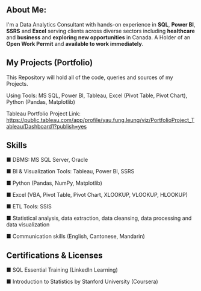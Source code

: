 About Me:
---
I'm a Data Analytics Consultant with hands-on experience in **SQL**, **Power BI**, **SSRS** and **Excel** serving clients across diverse sectors including **healthcare** and **business** and **exploring new opportunities** in Canada.
A Holder of an **Open Work Permit** and **available to work immediately**.

My Projects (Portfolio)
---
This Repository will hold all of the code, queries and sources of my Projects.

Using Tools: MS SQL, Power BI, Tableau, Excel (Pivot Table, Pivot Chart), Python (Pandas, Matplotlib)

Tableau Portfolio Project Link: https://public.tableau.com/app/profile/yau.fung.leung/viz/PortfolioProject_Tableau/Dashboard1?publish=yes

Skills
---
■	DBMS: MS SQL Server, Oracle 

■ BI & Visualization Tools: Tableau, Power BI, SSRS 

■	Python (Pandas, NumPy, Matplotlib) 

■	Excel (VBA, Pivot Table, Pivot Chart, XLOOKUP, VLOOKUP, HLOOKUP)

■	ETL Tools: SSIS

■	Statistical analysis, data extraction, data cleansing, data processing and data visualization

■	Communication skills (English, Cantonese, Mandarin)

Certifications & Licenses
---
■	SQL Essential Training (LinkedIn Learning)

■	Introduction to Statistics by Stanford University (Coursera)
